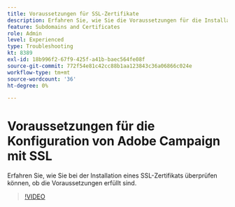 ```yaml
---
title: Voraussetzungen für SSL-Zertifikate
description: Erfahren Sie, wie Sie die Voraussetzungen für die Installation eines SSL-Zertifikats bestätigen.
feature: Subdomains and Certificates
role: Admin
level: Experienced
type: Troubleshooting
kt: 8389
exl-id: 18b996f2-67f9-425f-a41b-baec564fe08f
source-git-commit: 772f54e81c42cc88b1aa123843c36a06866c024e
workflow-type: tm+mt
source-wordcount: '36'
ht-degree: 0%

---
```


# Voraussetzungen für die Konfiguration von Adobe Campaign mit SSL

Erfahren Sie, wie Sie bei der Installation eines SSL-Zertifikats überprüfen können, ob die Voraussetzungen erfüllt sind.

>[!VIDEO](https://video.tv.adobe.com/v/335894?quality=12)
